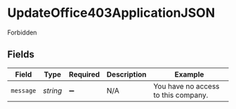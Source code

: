 # UpdateOffice403ApplicationJSON

Forbidden


## Fields

| Field                               | Type                                | Required                            | Description                         | Example                             |
| ----------------------------------- | ----------------------------------- | ----------------------------------- | ----------------------------------- | ----------------------------------- |
| `message`                           | *string*                            | :heavy_minus_sign:                  | N/A                                 | You have no access to this company. |